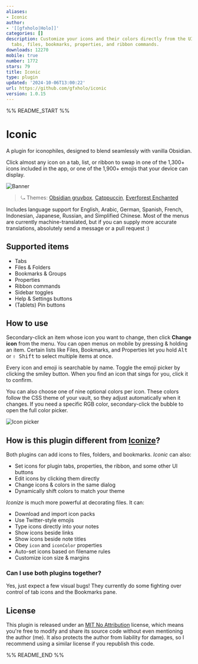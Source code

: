 ```yaml
---
aliases:
- Iconic
author:
- '[[gfxholo|Holo]]'
categories: []
description: Customize your icons and their colors directly from the UI, including
  tabs, files, bookmarks, properties, and ribbon commands.
downloads: 12270
mobile: true
number: 1772
stars: 79
title: Iconic
type: plugin
updated: '2024-10-06T13:00:22'
url: https://github.com/gfxholo/iconic
version: 1.0.15
---
```


%% README_START %%

# Iconic

A plugin for iconophiles, designed to blend seamlessly with vanilla Obsidian.

Click almost any icon on a tab, list, or ribbon to swap in one of the 1,300+ icons included in the app, or one of the 1,900+ emojis that your device can display.

![Banner](banner.webp)

> ⤿ Themes: [Obsidian gruvbox](https://github.com/insanum/obsidian_gruvbox), [Catppuccin](https://github.com/catppuccin/obsidian), [Everforest Enchanted](https://github.com/FireIsGood/obsidian-everforest-enchanted)

Includes language support for English, Arabic, German, Spanish, French, Indonesian, Japanese, Russian, and Simplified Chinese. Most of the menus are currently machine-translated, but if you can supply more accurate translations, absolutely send a message or a pull request :)

## Supported items

- Tabs
- Files & Folders
- Bookmarks & Groups
- Properties
- Ribbon commands
- Sidebar toggles
- Help & Settings buttons
- (Tablets) Pin buttons

## How to use

Secondary-click an item whose icon you want to change, then click **Change icon** from the menu. You can open menus on mobile by pressing & holding an item. Certain lists like Files, Bookmarks, and Properties let you hold <kbd>Alt</kbd> or <kbd>⇧ Shift</kbd> to select multiple items at once.

Every icon and emoji is searchable by name. Toggle the emoji picker by clicking the smiley button. When you find an icon that sings for you, click it to confirm.

You can also choose one of nine optional colors per icon. These colors follow the CSS theme of your vault, so they adjust automatically when it changes. If you need a specific RGB color, secondary-click the bubble to open the full color picker.

![Icon picker](picker.webp)

## How is this plugin different from [Iconize](https://github.com/FlorianWoelki/obsidian-iconize)?

Both plugins can add icons to files, folders, and bookmarks. *Iconic* can also:

- Set icons for plugin tabs, properties, the ribbon, and some other UI buttons
- Edit icons by clicking them directly
- Change icons & colors in the same dialog
- Dynamically shift colors to match your theme

*Iconize* is much more powerful at decorating files. It can:

- Download and import icon packs
- Use Twitter-style emojis
- Type icons directly into your notes
- Show icons beside links
- Show icons beside note titles
- Obey `icon` and `iconColor` properties
- Auto-set icons based on filename rules
- Customize icon size & margins

### Can I use both plugins together?

Yes, just expect a few visual bugs! They currently do some fighting over control of tab icons and the Bookmarks pane.

## License

This plugin is released under an [MIT No Attribution](https://choosealicense.com/licenses/mit-0/) license, which means you're free to modify and share its source code without even mentioning the author (me). It also protects the author from liability for damages, so I recommend using a similar license if you republish this code.


%% README_END %%